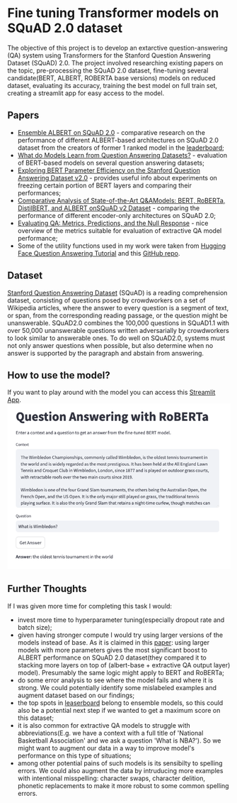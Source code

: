 # Fine tuning Transformer models on SQuAD 2.0 dataset
The objective of this project is to develop an extarctive question-answering (QA) system using Transformers for the Stanford Question Answering Dataset (SQuAD) 2.0. The project involved researching existing papers on the topic, pre-processing the SQuAD 2.0 dataset, fine-tuning several candidate(BERT, ALBERT, ROBERTA base versions) models on reduced dataset, evaluating its accuracy, training the best model on full train set, creating a streamlit app for easy access to the model.
## Papers
* [Ensemble ALBERT on SQuAD 2.0](https://arxiv.org/abs/2110.09665) - comparative research on the performance of different ALBERT-based architectures on SQuAD 2.0 dataset from the creators of former 1 ranked model in the [leaderboard](https://paperswithcode.com/sota/question-answering-on-squad20);
* [What do Models Learn from Question Answering Datasets?](https://arxiv.org/abs/2004.03490) - evaluation of BERT-based models on several question answering datasets;
* [Exploring BERT Parameter Efficiency on the Stanford Question Answering Dataset v2.0](https://arxiv.org/pdf/2002.10670) - provides useful info about experiments on freezing certain portion of BERT layers and comparing their performances;
* [Comparative Analysis of State-of-the-Art Q\&AModels: BERT, RoBERTa, DistilBERT, and ALBERT onSQuAD v2 Dataset](https://www.researchsquare.com/article/rs-3956898/v1) - comparing the performance of different encoder-only architectures on SQuAD 2.0;
* [Evaluating QA: Metrics, Predictions, and the Null Response](https://chatgpt.com/c/1416cebb-3249-41a4-a625-ab6c78b7af3c) - nice overview of the metrics suitable for evaluation of extractive QA model performance;
* Some of the utility functions used in my work were taken from [Hugging Face Question Answering Tutorial](https://huggingface.co/learn/nlp-course/chapter7/7?fw=pt) and this [GitHub repo](https://github.com/e-tweedy/roberta-qa-squad2/blob/main/README.md).
## Dataset
[Stanford Question Answering Dataset](https://rajpurkar.github.io/SQuAD-explorer/) (SQuAD) is a reading comprehension dataset, consisting of questions posed by crowdworkers on a set of Wikipedia articles, where the answer to every question is a segment of text, or span, from the corresponding reading passage, or the question might be unanswerable.
SQuAD2.0 combines the 100,000 questions in SQuAD1.1 with over 50,000 unanswerable questions written adversarially by crowdworkers to look similar to answerable ones. To do well on SQuAD2.0, systems must not only answer questions when possible, but also determine when no answer is supported by the paragraph and abstain from answering.
## How to use the model?
If you want to play around with the model you can access this [Streamlit App](https://sylvestr-squad.streamlit.app/).
![The Image](https://github.com/sssylvestr/squad_v2_fine_tune/blob/main/streamlit_app.png?raw=true)
## Further Thoughts
If I was given more time for completing this task I would:
* invest more time to hyperparameter tuning(especially dropout rate and batch size);
* given having stronger compute I would try using larger versions of the models instead of base. As it is claimed in this [paper](https://arxiv.org/abs/2110.09665): using larger models with more parameters gives the most significant boost to ALBERT performance on SQuAD 2.0 dataset(they compared it to stacking more layers on top of (albert-base + extractive QA output layer) model). Presumably the same logic might apply to BERT and RoBERTa;
* do some error analysis to see where the model fails and where it is strong. We could potentially identify some mislabeled examples and augment dataset based on our findings;
* the top spots in [leaserboard](https://paperswithcode.com/sota/question-answering-on-squad20) belong to ensemble models, so this could also be a potential next step if we wanted to get a maximum score on this dataset;
* it is also common for extractive QA models to struggle with abbreviations(E.g. we have a context with a full title of 'National Basketball Association' and we ask a question 'What is NBA?'). So we might want to augment our data in a way to improve model's performance on this type of situations;
* among other potential pains of such models is its sensibilty to spelling errors. We could also augment the data by intruducing more examples with intentional misspelling: character swaps, character delition, phonetic replacements to make it more robust to some common spelling errors.
